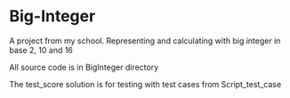 # Big-Integer

A project from my school. Representing and calculating with big integer in base 2, 10 and 16

All source code is in BigInteger directory

The test_score solution is for testing with test cases from Script_test_case
